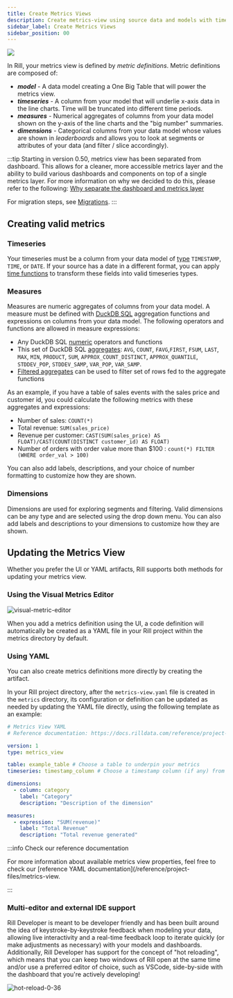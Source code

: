 ```yaml
---
title: Create Metrics Views
description: Create metrics-view using source data and models with time, dimensions, and measures
sidebar_label: Create Metrics Views
sidebar_position: 00
---
```


<img src = '/img/build/metrics-view/visual-metrics-editor.gif' class='rounded-gif' />
<br />

In Rill, your metrics view is defined by _metric definitions_. Metric definitions are composed of:
* _**model**_ - A data model creating a One Big Table that will power the metrics view.
* _**timeseries**_ - A column from your model that will underlie x-axis data in the line charts. Time will be truncated into different time periods.
* _**measures**_ - Numerical aggregates of columns from your data model shown on the y-axis of the line charts and the "big number" summaries.
* _**dimensions**_ - Categorical columns from your data model whose values are shown in _leaderboards_ and allows you to look at segments or attributes of your data (and filter / slice accordingly).


:::tip
Starting in version 0.50, metrics view has been separated from dashboard. This allows for a cleaner, more accessible metrics layer and the ability to build various dashboards and components on top of a single metrics layer. For more information on why we decided to do this, please refer to the following: [Why separate the dashboard and metrics layer](/concepts/metrics-layer)

For migration steps, see [Migrations](/manage/migration#v049---v050).
:::

## Creating valid metrics

### Timeseries

Your timeseries must be a column from your data model of [type](https://duckdb.org/docs/sql/data_types/timestamp) `TIMESTAMP`, `TIME`, or `DATE`. If your source has a date in a different format, you can apply [time functions](https://duckdb.org/docs/sql/functions/timestamp) to transform these fields into valid timeseries types.

### Measures

Measures are numeric aggregates of columns from your data model. A measure must be defined with [DuckDB SQL](https://duckdb.org/docs/sql/introduction.html) aggregation functions and expressions on columns from your data model. The following operators and functions are allowed in measure expressions:

* Any DuckDB SQL [numeric](https://duckdb.org/docs/sql/functions/numeric) operators and functions
* This set of DuckDB SQL [aggregates](https://duckdb.org/docs/sql/aggregates): `AVG`, `COUNT`, `FAVG`,`FIRST`, `FSUM`, `LAST`, `MAX`, `MIN`, `PRODUCT`, `SUM`, `APPROX_COUNT_DISTINCT`, `APPROX_QUANTILE`, `STDDEV_POP`, `STDDEV_SAMP`, `VAR_POP`, `VAR_SAMP`.
* [Filtered aggregates](https://duckdb.org/docs/sql/query_syntax/filter.html) can be used to filter set of rows fed to the aggregate functions

As an example, if you have a table of sales events with the sales price and customer id, you could calculate the following metrics with these aggregates and expressions:
* Number of sales: `COUNT(*)`
* Total revenue: `SUM(sales_price)` 
* Revenue per customer: `CAST(SUM(sales_price) AS FLOAT)/CAST(COUNT(DISTINCT customer_id) AS FLOAT)`
* Number of orders with order value more than $100 : `count(*) FILTER (WHERE order_val > 100)`

You can also add labels, descriptions, and your choice of number formatting to customize how they are shown.


### Dimensions

Dimensions are used for exploring segments and filtering. Valid dimensions can be any type and are selected using the drop down menu. You can also add labels and descriptions to your dimensions to customize how they are shown.


## Updating the Metrics View

Whether you prefer the UI or YAML artifacts, Rill supports both methods for updating your metrics view.

### Using the Visual Metrics Editor

![visual-metric-editor](/img/build/metrics-view/visual-metrics-editor.png)

When you add a metrics definition using the UI, a code definition will automatically be created as a YAML file in your Rill project within the metrics directory by default. 

### Using YAML
You can also create metrics definitions more directly by creating the artifact.

In your Rill project directory, after the `metrics-view.yaml` file is created in the `metrics` directory, its configuration or definition can be updated as needed by updating the YAML file directly, using the following template as an example:

```yaml
# Metrics View YAML
# Reference documentation: https://docs.rilldata.com/reference/project-files/metrics_views

version: 1
type: metrics_view

table: example_table # Choose a table to underpin your metrics
timeseries: timestamp_column # Choose a timestamp column (if any) from your table

dimensions:
  - column: category
    label: "Category"
    description: "Description of the dimension"

measures:
  - expression: "SUM(revenue)"
    label: "Total Revenue"
    description: "Total revenue generated"

```
:::info Check our reference documentation

For more information about available metrics view properties, feel free to check our [reference YAML documentation](/reference/project-files/metrics-view.

:::


### Multi-editor and external IDE support

Rill Developer is meant to be developer friendly and has been built around the idea of keystroke-by-keystroke feedback when modeling your data, allowing live interactivity and a real-time feedback loop to iterate quickly (or make adjustments as necessary) with your models and dashboards. Additionally, Rill Developer has support for the concept of "hot reloading", which means that you can keep two windows of Rill open at the same time and/or use a preferred editor of choice, such as VSCode, side-by-side with the dashboard that you're actively developing!

![hot-reload-0-36](https://cdn.rilldata.com/docs/release-notes/36_hot_reload.gif)